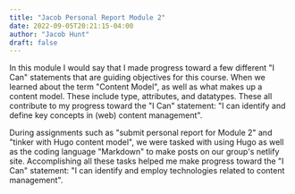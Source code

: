 ```yaml
---
title: "Jacob Personal Report Module 2"
date: 2022-09-05T20:21:15-04:00
author: "Jacob Hunt"
draft: false
---
```


In this module I would say that I made progress toward a few different "I Can" statements that are guiding objectives for this course. When we learned about the term "Content Model", as well as what makes up a content model. These include type, attributes, and datatypes. These all contribute to my progress toward the "I Can" statement: "I can identify and define key concepts in (web) content management".


During assignments such as "submit personal report for Module 2" and "tinker with Hugo content model", we were tasked with using Hugo as well as the coding language "Markdown" to make posts on our group's netlify site. Accomplishing all these tasks helped me make progress toward the "I Can" statement: "I can identify and employ technologies related to content management".
